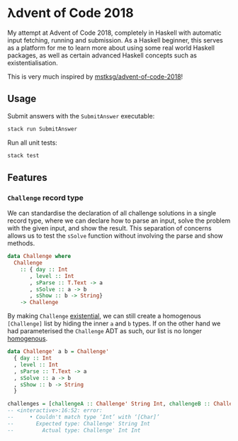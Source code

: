 # λdvent of Code 2018

My attempt at Advent of Code 2018, completely in Haskell with automatic input fetching, running and submission. As a Haskell beginner, this serves as a platform for me to learn more about using some real world Haskell packages, as well as certain advanced Haskell concepts such as existentialisation.

This is very much inspired by [mstksg/advent-of-code-2018](https://github.com/mstksg/advent-of-code-2018)!

## Usage

Submit answers with the `SubmitAnswer` executable:

```sh
stack run SubmitAnswer
```

Run all unit tests:

```sh
stack test
```

## Features

### `Challenge` record type

We can standardise the declaration of all challenge solutions in a single record type, where we can declare how to parse an input, solve the problem with the given input, and show the result. This separation of concerns allows us to test the `sSolve` function without involving the parse and show methods.

```hs
data Challenge where
  Challenge
    :: { day :: Int
       , level :: Int
       , sParse :: T.Text -> a
       , sSolve :: a -> b
       , sShow :: b -> String}
    -> Challenge
```

By making `Challenge` [existential](https://wiki.haskell.org/Existential_types), we can still create a homogenous `[Challenge]` list by hiding the inner `a` and `b` types. If on the other hand we had parameterised the `Challenge` ADT as such, our list is no longer [homogenous](https://wiki.haskell.org/Heterogenous_collections).

```hs
data Challenge' a b = Challenge'
  { day :: Int
  , level :: Int
  , sParse :: T.Text -> a
  , sSolve :: a -> b
  , sShow :: b -> String
  }

challenges = [challengeA :: Challenge' String Int, challengeB :: Challenge' Int Int]
-- <interactive>:16:52: error:
--     • Couldn't match type ‘Int’ with ‘[Char]’
--       Expected type: Challenge' String Int
--         Actual type: Challenge' Int Int
```
